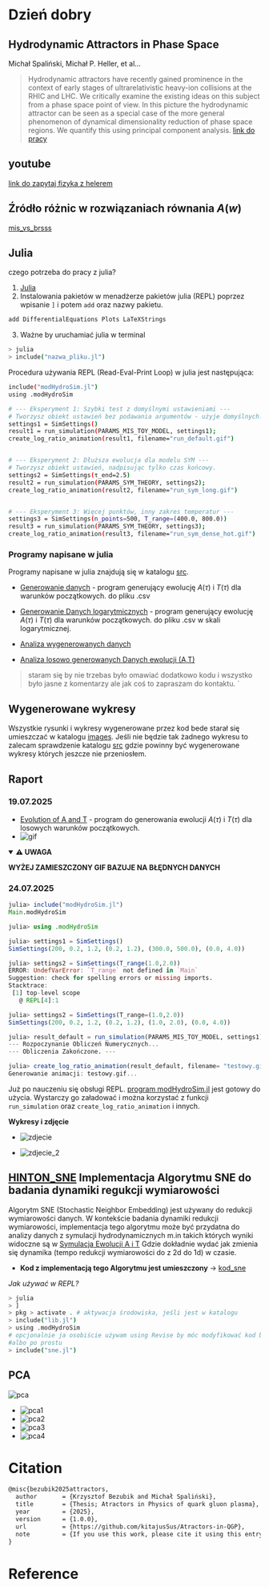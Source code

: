 # Dzień dobry 


## Hydrodynamic Attractors in Phase Space
Michał Spaliński, Michał P. Heller, et al...

>Hydrodynamic attractors have recently gained prominence in the context of early stages of ultrarelativistic heavy-ion collisions at the RHIC and LHC. We critically examine the existing ideas on this subject from a phase space point of view. In this picture the hydrodynamic attractor can be seen as a special case of the more general phenomenon of dynamical dimensionality reduction of phase space regions. We quantify this using principal component analysis.
[link do pracy ](https://www.researchgate.net/publication/345364690_Hydrodynamic_Attractors_in_Phase_Space)


## youtube
[link do zapytaj fizyka z helerem](https://www.youtube.com/watch?v=6R2ASA7-g-c&t=9s)

## Źródło różnic w rozwiązaniach równania $A(w)$
[mis_vs_brsss](notes/mis_vs_brsss.md)




## Julia
czego potrzeba do pracy z julia? 
1. [Julia](https://julialang.org/downloads/)
2. Instalowania pakietów w menadżerze pakietów julia (REPL) poprzez wpisanie `]` i potem `add` oraz nazwy pakietu.
```bash
add DifferentialEquations Plots LaTeXStrings
```
3. Ważne by uruchamiać julia w terminal
```bash 
> julia
> include("nazwa_pliku.jl")
```
Procedura używania REPL (Read-Eval-Print Loop) w julia jest następująca:
```bash
include("modHydroSim.jl")
using .modHydroSim

# --- Eksperyment 1: Szybki test z domyślnymi ustawieniami ---
# Tworzysz obiekt ustawień bez podawania argumentów - użyje domyślnych.
settings1 = SimSettings() 
result1 = run_simulation(PARAMS_MIS_TOY_MODEL, settings1);
create_log_ratio_animation(result1, filename="run_default.gif")


# --- Eksperyment 2: Dłuższa ewolucja dla modelu SYM ---
# Tworzysz obiekt ustawień, nadpisując tylko czas końcowy.
settings2 = SimSettings(τ_end=2.5) 
result2 = run_simulation(PARAMS_SYM_THEORY, settings2);
create_log_ratio_animation(result2, filename="run_sym_long.gif")


# --- Eksperyment 3: Więcej punktów, inny zakres temperatur ---
settings3 = SimSettings(n_points=500, T_range=(400.0, 800.0))
result3 = run_simulation(PARAMS_SYM_THEORY, settings3);
create_log_ratio_animation(result3, filename="run_sym_dense_hot.gif")

```

### Programy napisane w julia 
Programy napisane w julia znajdują się w katalogu [src](/src/).

- [Generowanie danych](src/data_generation/generowanie_AiT.jl) - program generujący ewolucję $A(\tau)$ i $T(\tau)$ dla  warunków początkowych. do pliku .csv
- [Generowanie Danych logarytmicznych](src/data_generation/log_gen.jl) - program generujący ewolucję $A(\tau)$ i $T(\tau)$ dla  warunków początkowych. do pliku .csv w skali logarytmicznej.

- [Analiza wygenerowanych danych](src/trash_can/A_and_T_evolution.jl)

- [Analiza losowo generowanych Danych ewolucji (A,T)](src/trash_can/Evolution2.jl) 
> staram się by nie trzebas było omawiać dodatkowo kodu i wszystko było jasne z komentarzy ale jak coś to zapraszam do kontaktu. 
`
## Wygenerowane wykresy
Wszystkie rysunki i wykresy wygenerowane przez kod bede starał się umieszczać w katalogu [images](/images/). Jeśli nie będzie tak żadnego wykresu to zalecam sprawdzenie katalogu [src](/src/) gdzie powinny być wygenerowane wykresy których jeszcze nie przeniosłem. 

## Raport 
### 19.07.2025
- [Evolution of A and T](src/trash_can/Evolution2.jl) - program do generowania ewolucji $A(\tau)$ i $T(\tau)$ dla losowych warunków początkowych.
- ![gif](images/A_T/19.07.2025.gif) 

<details open>
<summary><strong>⚠️ UWAGA</strong></summary>

<p><strong>WYŻEJ ZAMIESZCZONY GIF BAZUJE NA BŁĘDNYCH DANYCH</strong></p>

</details>


### 24.07.2025
```julia
julia> include("modHydroSim.jl")
Main.modHydroSim

julia> using .modHydroSim

julia> settings1 = SimSettings()
SimSettings(200, 0.2, 1.2, (0.2, 1.2), (300.0, 500.0), (0.0, 4.0))

julia> settings2 = SimSettings(T_range(1.0,2.0))
ERROR: UndefVarError: `T_range` not defined in `Main`
Suggestion: check for spelling errors or missing imports.
Stacktrace:
 [1] top-level scope
   @ REPL[4]:1

julia> settings2 = SimSettings(T_range=(1.0,2.0))
SimSettings(200, 0.2, 1.2, (0.2, 1.2), (1.0, 2.0), (0.0, 4.0))

julia> result_default = run_simulation(PARAMS_MIS_TOY_MODEL, settings1);
--- Rozpoczynanie Obliczeń Numerycznych...
--- Obliczenia Zakończone. ---

julia> create_log_ratio_animation(result_default, filename= "testowy.gif")
Generowanie animacji: testowy.gif...
```
Już po nauczeniu się obsługi REPL. [program modHydroSim.jl](/src/modHydroSim.jl) jest gotowy do użycia. Wystarczy go załadować i można korzystać z funkcji `run_simulation` oraz `create_log_ratio_animation` i innych.



**Wykresy i zdjęcie**
- ![zdjecie](images/A_T/25.07.2025.png)

- ![zdjecie_2](images/A_T/27.07.2025.gif)

## **[HINTON_SNE](neural_networks/sne.pdf)** Implementacja Algorytmu SNE do badania dynamiki regukcji wymiarowości
Algorytm SNE (Stochastic Neighbor Embedding) jest używany do redukcji wymiarowości danych. W kontekście badania dynamiki redukcji wymiarowości, implementacja tego algorytmu może być przydatna do analizy danych z symulacji hydrodynamicznych m.in 
takich których wyniki widoczne są w [Symulacja Ewolucji A i T](images/A_T/27.07.2025.gif) Gdzie dokładnie wydać jak zmienia się dynamika (tempo redukcji wymiarowości do z 2d do 1d)  w czasie.

- **Kod z implementacją tego Algorytmu jest umieszczony** -> [kod_sne](src/sne.jl)

*Jak używać w REPL?*

```bash 
> julia
> ]
> pkg > activate . # aktywacja środowiska, jeśli jest w katalogu
> include("lib.jl")
> using .modHydroSim
# opcjonalnie ja osobiście używam using Revise by móc modyfikować kod bez restartowania REPL
#albo po prostu 
> include("sne.jl")
```


## PCA 
![pca](images/pca_analysis.png)
- ![pca1](images/pca/pca_1.png)
- ![pca2](images/pca/pca_2.png)
- ![pca3](images/pca/pca_3.png)
- ![pca4](images/pca/pca_4.png)






# Citation 
```tex
@misc{bezubik2025attractors,
  author       = {Krzysztof Bezubik and Michał Spaliński},
  title        = {Thesis; Atractors in Physics of quark gluon plasma},
  year         = {2025},
  version      = {1.0.0},
  url          = {https://github.com/kitajusSus/Atractors-in-QGP},
  note         = {If you use this work, please cite it using this entry.}
}
```





# Reference

